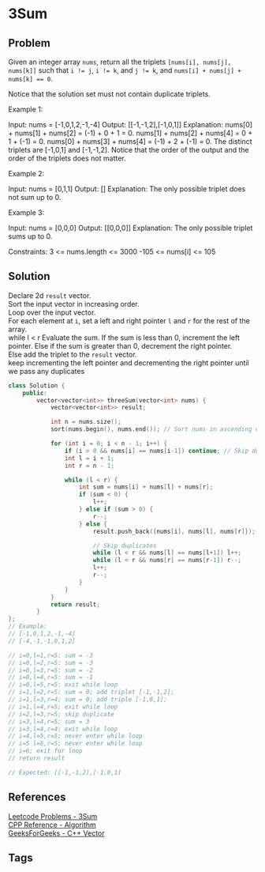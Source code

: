 # 3Sum

## Problem
Given an integer array `nums`, return all the triplets `[nums[i], nums[j], nums[k]]` such that `i != j`, `i != k`, and `j != k`, and `nums[i] + nums[j] + nums[k] == 0`.

Notice that the solution set must not contain duplicate triplets.

Example 1:

Input: nums = [-1,0,1,2,-1,-4]
Output: [[-1,-1,2],[-1,0,1]]
Explanation: 
nums[0] + nums[1] + nums[2] = (-1) + 0 + 1 = 0.
nums[1] + nums[2] + nums[4] = 0 + 1 + (-1) = 0.
nums[0] + nums[3] + nums[4] = (-1) + 2 + (-1) = 0.
The distinct triplets are [-1,0,1] and [-1,-1,2].
Notice that the order of the output and the order of the triplets does not matter.

Example 2:

Input: nums = [0,1,1]
Output: []
Explanation: The only possible triplet does not sum up to 0.

Example 3:

Input: nums = [0,0,0]
Output: [[0,0,0]]
Explanation: The only possible triplet sums up to 0.

Constraints:
3 <= nums.length <= 3000
-105 <= nums[i] <= 105

## Solution
Declare 2d `result` vector.  
Sort the input vector in increasing order.  
Loop over the input vector.  
    For each element at `i`, set a left and right pointer `l` and `r` for the rest of the array.  
        while l < r
            Evaluate the sum.
            If the sum is less than 0,
                increment the left pointer.
            Else if the sum is greater than 0,
                decrement the right pointer.  
            Else
                add the triplet to the `result` vector.  
                keep incrementing the left pointer and decrementing the right pointer until we pass any duplicates
    
```c++
class Solution {
    public:
        vector<vector<int>> threeSum(vector<int> nums) {
            vector<vector<int>> result;            

            int n = nums.size();
            sort(nums.begin(), nums.end()); // Sort nums in ascending order

            for (int i = 0; i < n - 1; i++) {
                if (i > 0 && nums[i] == nums[i-1]) continue; // Skip duplicates
                int l = i + 1;
                int r = n - 1;

                while (l < r) {
                    int sum = nums[i] + nums[l] + nums[r];
                    if (sum < 0) {
                        l++;
                    } else if (sum > 0) {
                        r--;
                    } else {
                        result.push_back({nums[i], nums[l], nums[r]});

                        // Skip duplicates
                        while (l < r && nums[l] == nums[l+1]) l++;
                        while (l < r && nums[r] == nums[r-1]) r--;
                        l++;
                        r--;
                    }
                }
            }
            return result;
        }
};
// Example:
// [-1,0,1,2,-1,-4]
// [-4,-1,-1,0,1,2]

// i=0,l=1,r=5: sum = -3
// i=0,l=2,r=5: sum = -3
// i=0,l=3,r=5: sum = -2
// i=0,l=4,r=5: sum = -1
// i=0,l=5,r=5: exit while loop
// i=1,l=2,r=5: sum = 0; add triplet [-1,-1,2];
// i=1,l=3,r=4; sum = 0; add triple [-1,0,1];
// i=1,l=4,r=5; exit while loop
// i=2,l=3,r=5; skip duplicate 
// i=3,l=4,r=5; sum = 3
// i=3,l=4,r=4; exit while loop
// i=4,l=5,r=5; never enter while loop
// i=5 l=6,r=5; never enter while loop
// i=6; exit for loop
// return result

// Expected: [[-1,-1,2],[-1,0,1]
```

## References
[Leetcode Problems - 3Sum](https://leetcode.com/problems/3sum/)  
[CPP Reference - Algorithm](https://en.cppreference.com/w/cpp/header/algorithm)  
[GeeksForGeeks - C++ Vector](https://www.geeksforgeeks.org/vector-in-cpp-stl/)  

## Tags

